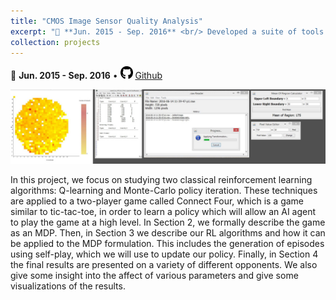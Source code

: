 ```yaml
---
title: "CMOS Image Sensor Quality Analysis"
excerpt: "📅 **Jun. 2015 - Sep. 2016** <br/> Developed a suite of tools to analyze image sensor quality. Depicts the sensors’ silicon wafer with indications of areas with the most unstable sensor chips. Also provides functions like history recording, re/undo, statistics calculation, pixel editing, and image transformations, behind a user-friendly GUI. [More info.](https://b7leung.github.io/projects/image-sensor-reader/) <br/><img src='/images/image_sensor_Main_Picture.jpg'>"
collection: projects
---
```


📅 **Jun. 2015 - Sep. 2016** • <img src="/images/github_icon.png" width="20" height="20"> [Github](https://github.com/b7leung/CMOS-Raw-Image-Reader)

<img src='/images/image_sensor_Main_Picture.jpg'>

In this project, we focus on studying two classical reinforcement learning algorithms: Q-learning and Monte-Carlo
policy iteration. These techniques are applied to a two-player game called Connect Four, which is a game similar
to tic-tac-toe, in order to learn a policy which will allow an AI agent to play the game at a high level. In Section 2,
we formally describe the game as an MDP. Then, in Section 3 we describe our RL algorithms and how it can be
applied to the MDP formulation. This includes the generation of episodes using self-play, which we will use to
update our policy. Finally, in Section 4 the final results are presented on a variety of different opponents. We also
give some insight into the affect of various parameters and give some visualizations of the results.

